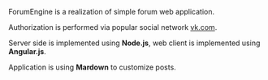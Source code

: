 ForumEngine is a realization of simple forum web application.

Authorization is performed via popular social network [vk.com](http://vk.com/).

Server side is implemented using **Node.js**, web client is implemented using **Angular.js**.

Application is using **Mardown** to customize posts.



